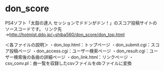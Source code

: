 # don_score
PS4ソフト「太鼓の達人 セッションでドドンがドン！」のスコア投稿サイトのソースコードです。
リンク先→http://hotmist.ddo.jp/~shiba560/don_score/don_top.html

＜各ファイルの説明＞
・don_top.html：トップページ
・don_submit.cgi：スコア投稿ページ
・don_access.cgi：ユーザー検索ページ
・don_result.cgi：ユーザー検索後の各曲の詳細ページ
・don_link.html：リンクページ
・csv_conv.pl：曲一覧を収録したcsvファイルをdbファイルに変換
